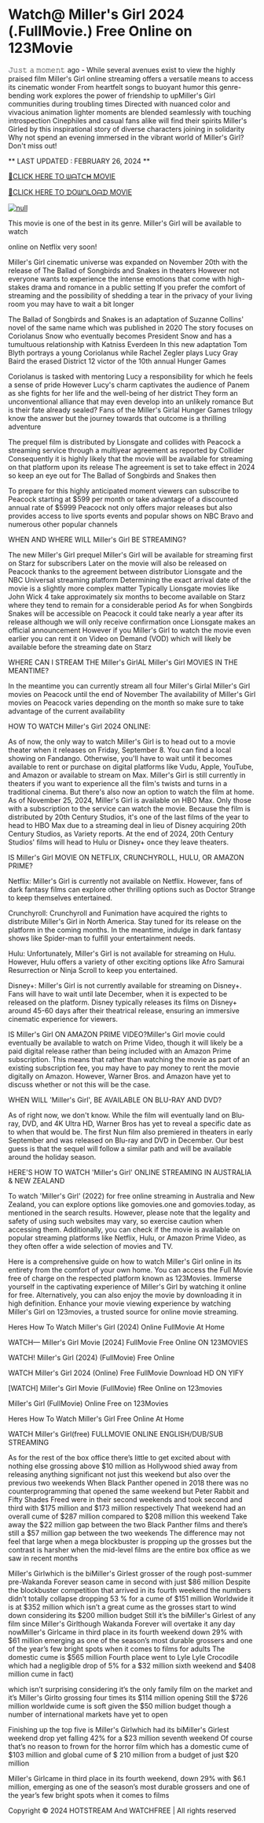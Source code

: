 <h1>Watch@ Miller's Girl 2024 (.FullMovie.) Free Online on 123Movie</h1>
𝙹𝚞𝚜𝚝 𝚊 𝚖𝚘𝚖𝚎𝚗𝚝 ago - While several avenues exist to view the highly praised film Miller's Girl online streaming offers a versatile means to access its cinematic wonder From heartfelt songs to buoyant humor this genre-bending work explores the power of friendship to upMiller's Girl communities during troubling times Directed with nuanced color and vivacious animation lighter moments are blended seamlessly with touching introspection Cinephiles and casual fans alike will find their spirits Miller's Girled by this inspirational story of diverse characters joining in solidarity Why not spend an evening immersed in the vibrant world of Miller's Girl? Don't miss out!

** LAST UPDATED : FEBRUARY 26, 2024 **

[🔴CLICK HERE TO ᗯᗩTᑕᕼ MOVIE](https://flixstreamovie.com/en/movie/1026436/miller-s-girl)

[🔴CLICK HERE TO ᗪOᗯᑎᒪOᗩᗪ MOVIE](https://flixstreamovie.com/en/movie/1026436/miller-s-girl)

<p dir="auto"><a href="https://flixstreamovie.com/en/movie/1026436/miller-s-girl" rel="nofollow"><img src="https://static.wixstatic.com/media/855a25_043b5abeb4ae4d35ac003198e7fe56ed~mv2.gif" alt="null"></a></p>

This movie is one of the best in its genre. Miller's Girl will be available to watch

online on Netflix very soon!

Miller's Girl cinematic universe was expanded on November 20th with the release of The Ballad of Songbirds and Snakes in theaters However not everyone wants to experience the intense emotions that come with high-stakes drama and romance in a public setting If you prefer the comfort of streaming and the possibility of shedding a tear in the privacy of your living room you may have to wait a bit longer

The Ballad of Songbirds and Snakes is an adaptation of Suzanne Collins' novel of the same name which was published in 2020 The story focuses on Coriolanus Snow who eventually becomes President Snow and has a tumultuous relationship with Katniss Everdeen In this new adaptation Tom Blyth portrays a young Coriolanus while Rachel Zegler plays Lucy Gray Baird the erased District 12 victor of the 10th annual Hunger Games

Coriolanus is tasked with mentoring Lucy a responsibility for which he feels a sense of pride However Lucy's charm captivates the audience of Panem as she fights for her life and the well-being of her district They form an unconventional alliance that may even develop into an unlikely romance But is their fate already sealed? Fans of the Miller's Girlal Hunger Games trilogy know the answer but the journey towards that outcome is a thrilling adventure

The prequel film is distributed by Lionsgate and collides with Peacock a streaming service through a multiyear agreement as reported by Collider Consequently it is highly likely that the movie will be available for streaming on that platform upon its release The agreement is set to take effect in 2024 so keep an eye out for The Ballad of Songbirds and Snakes then

To prepare for this highly anticipated moment viewers can subscribe to Peacock starting at $599 per month or take advantage of a discounted annual rate of $5999 Peacock not only offers major releases but also provides access to live sports events and popular shows on NBC Bravo and numerous other popular channels

WHEN AND WHERE WILL Miller's Girl BE STREAMING?

The new Miller's Girl prequel Miller's Girl will be available for streaming first on Starz for subscribers Later on the movie will also be released on Peacock thanks to the agreement between distributor Lionsgate and the NBC Universal streaming platform Determining the exact arrival date of the movie is a slightly more complex matter Typically Lionsgate movies like John Wick 4 take approximately six months to become available on Starz where they tend to remain for a considerable period As for when Songbirds Snakes will be accessible on Peacock it could take nearly a year after its release although we will only receive confirmation once Lionsgate makes an official announcement However if you Miller's Girl to watch the movie even earlier you can rent it on Video on Demand (VOD) which will likely be available before the streaming date on Starz

WHERE CAN I STREAM THE Miller's GirlAL Miller's Girl MOVIES IN THE MEANTIME?

In the meantime you can currently stream all four Miller's Girlal Miller's Girl movies on Peacock until the end of November The availability of Miller's Girl movies on Peacock varies depending on the month so make sure to take advantage of the current availability

HOW TO WATCH Miller's Girl 2024 ONLINE:

As of now, the only way to watch Miller's Girl is to head out to a movie theater when it releases on Friday, September 8. You can find a local showing on Fandango. Otherwise, you'll have to wait until it becomes available to rent or purchase on digital platforms like Vudu, Apple, YouTube, and Amazon or available to stream on Max. Miller's Girl is still currently in theaters if you want to experience all the film's twists and turns in a traditional cinema. But there's also now an option to watch the film at home. As of November 25, 2024, Miller's Girl is available on HBO Max. Only those with a subscription to the service can watch the movie. Because the film is distributed by 20th Century Studios, it's one of the last films of the year to head to HBO Max due to a streaming deal in lieu of Disney acquiring 20th Century Studios, as Variety reports. At the end of 2024, 20th Century Studios' films will head to Hulu or Disney+ once they leave theaters.

IS Miller's Girl MOVIE ON NETFLIX, CRUNCHYROLL, HULU, OR AMAZON PRIME?

Netflix: Miller's Girl is currently not available on Netflix. However, fans of dark fantasy films can explore other thrilling options such as Doctor Strange to keep themselves entertained.

Crunchyroll: Crunchyroll and Funimation have acquired the rights to distribute Miller's Girl in North America. Stay tuned for its release on the platform in the coming months. In the meantime, indulge in dark fantasy shows like Spider-man to fulfill your entertainment needs.

Hulu: Unfortunately, Miller's Girl is not available for streaming on Hulu. However, Hulu offers a variety of other exciting options like Afro Samurai Resurrection or Ninja Scroll to keep you entertained.

Disney+: Miller's Girl is not currently available for streaming on Disney+. Fans will have to wait until late December, when it is expected to be released on the platform. Disney typically releases its films on Disney+ around 45-60 days after their theatrical release, ensuring an immersive cinematic experience for viewers.

IS Miller's Girl ON AMAZON PRIME VIDEO?Miller's Girl movie could eventually be available to watch on Prime Video, though it will likely be a paid digital release rather than being included with an Amazon Prime subscription. This means that rather than watching the movie as part of an existing subscription fee, you may have to pay money to rent the movie digitally on Amazon. However, Warner Bros. and Amazon have yet to discuss whether or not this will be the case.

WHEN WILL 'Miller's Girl', BE AVAILABLE ON BLU-RAY AND DVD?

As of right now, we don't know. While the film will eventually land on Blu-ray, DVD, and 4K Ultra HD, Warner Bros has yet to reveal a specific date as to when that would be. The first Nun film also premiered in theaters in early September and was released on Blu-ray and DVD in December. Our best guess is that the sequel will follow a similar path and will be available around the holiday season.

HERE'S HOW TO WATCH 'Miller's Girl' ONLINE STREAMING IN AUSTRALIA & NEW ZEALAND

To watch 'Miller's Girl' (2022) for free online streaming in Australia and New Zealand, you can explore options like gomovies.one and gomovies.today, as mentioned in the search results. However, please note that the legality and safety of using such websites may vary, so exercise caution when accessing them. Additionally, you can check if the movie is available on popular streaming platforms like Netflix, Hulu, or Amazon Prime Video, as they often offer a wide selection of movies and TV.

Here is a comprehensive guide on how to watch Miller's Girl online in its entirety from the comfort of your own home. You can access the Full Movie free of charge on the respected platform known as 123Movies. Immerse yourself in the captivating experience of Miller's Girl by watching it online for free. Alternatively, you can also enjoy the movie by downloading it in high definition. Enhance your movie viewing experience by watching Miller's Girl on 123movies, a trusted source for online movie streaming.

Heres How To Watch Miller's Girl (2024) Online FullMovie At Home

WATCH— Miller's Girl Movie [2024] FullMovie Free Online ON 123MOVIES

WATCH! Miller's Girl (2024) (FullMovie) Free Online

WATCH Miller's Girl 2024 (Online) Free FullMovie Download HD ON YIFY

[WATCH] Miller's Girl Movie (FullMovie) fRee Online on 123movies

Miller's Girl (FullMovie) Online Free on 123Movies

Heres How To Watch Miller's Girl Free Online At Home

WATCH Miller's Girl(free) FULLMOVIE ONLINE ENGLISH/DUB/SUB STREAMING

As for the rest of the box office there’s little to get excited about with nothing else grossing above $10 million as Hollywood shied away from releasing anything significant not just this weekend but also over the previous two weekends When Black Panther opened in 2018 there was no counterprogramming that opened the same weekend but Peter Rabbit and Fifty Shades Freed were in their second weekends and took second and third with $175 million and $173 million respectively That weekend had an overall cume of $287 million compared to $208 million this weekend Take away the $22 million gap between the two Black Panther films and there’s still a $57 million gap between the two weekends The difference may not feel that large when a mega blockbuster is propping up the grosses but the contrast is harsher when the mid-level films are the entire box office as we saw in recent months

Miller's Girlwhich is the biMiller's Girlest grosser of the rough post-summer pre-Wakanda Forever season came in second with just $86 million Despite the blockbuster competition that arrived in its fourth weekend the numbers didn’t totally collapse dropping 53 % for a cume of $151 million Worldwide it is at $352 million which isn’t a great cume as the grosses start to wind down considering its $200 million budget Still it’s the biMiller's Girlest of any film since Miller's Girlthough Wakanda Forever will overtake it any day nowMiller's Girlcame in third place in its fourth weekend down 29% with $61 million emerging as one of the season’s most durable grossers and one of the year’s few bright spots when it comes to films for adults The domestic cume is $565 million Fourth place went to Lyle Lyle Crocodile which had a negligible drop of 5% for a $32 million sixth weekend and $408 million cume in fact)

which isn’t surprising considering it’s the only family film on the market and it’s Miller's Girlto grossing four times its $114 million opening Still the $726 million worldwide cume is soft given the $50 million budget though a number of international markets have yet to open

Finishing up the top five is Miller's Girlwhich had its biMiller's Girlest weekend drop yet falling 42% for a $23 million seventh weekend Of course that’s no reason to frown for the horror film which has a domestic cume of $103 million and global cume of $ 210 million from a budget of just $20 million

Miller's Girlcame in third place in its fourth weekend, down 29% with $6.1 million, emerging as one of the season’s most durable grossers and one of the year’s few bright spots when it comes to films

Copyright © 2024 HOTSTREAM And WATCHFREE | All rights reserved
